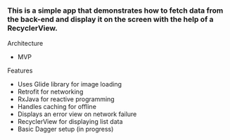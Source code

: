 
### This is a simple app that demonstrates how to fetch data from the back-end and display it on the screen with the help of a RecyclerView. 

Architecture 
* MVP

Features
* Uses Glide library for image loading
* Retrofit for networking
* RxJava for reactive programming
* Handles caching for offline 
* Displays an error view on network failure
* RecyclerView for displaying list data
* Basic Dagger setup (in progress)

